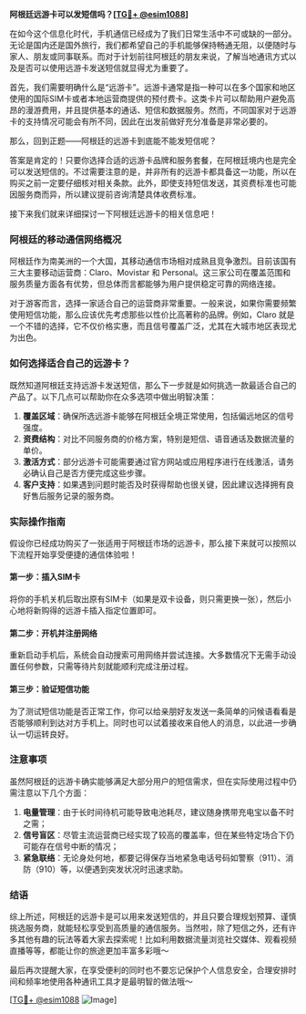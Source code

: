 **阿根廷远游卡可以发短信吗？[[TG💪+ @esim1088](https://t.me/s/esim1088)]**

在如今这个信息化时代，手机通信已经成为了我们日常生活中不可或缺的一部分。无论是国内还是国外旅行，我们都希望自己的手机能够保持畅通无阻，以便随时与家人、朋友或同事联系。而对于计划前往阿根廷的朋友来说，了解当地通讯方式以及是否可以使用远游卡发送短信就显得尤为重要了。

首先，我们需要明确什么是“远游卡”。远游卡通常是指一种可以在多个国家和地区使用的国际SIM卡或者本地运营商提供的预付费卡。这类卡片可以帮助用户避免高昂的漫游费用，并且提供基本的通话、短信和数据服务。然而，不同国家对于远游卡的支持情况可能会有所不同，因此在出发前做好充分准备是非常必要的。

那么，回到正题——阿根廷的远游卡到底能不能发短信呢？

答案是肯定的！只要你选择合适的远游卡品牌和服务套餐，在阿根廷境内也是完全可以发送短信的。不过需要注意的是，并非所有的远游卡都具备这一功能，所以在购买之前一定要仔细核对相关条款。此外，即使支持短信发送，其资费标准也可能因服务商而异，所以建议提前咨询清楚具体收费标准。

接下来我们就来详细探讨一下阿根廷远游卡的相关信息吧！

### 阿根廷的移动通信网络概况

阿根廷作为南美洲的一个大国，其移动通信市场相对成熟且竞争激烈。目前该国有三大主要移动运营商：Claro、Movistar 和 Personal。这三家公司在覆盖范围和服务质量方面各有优势，但总体而言都能够为用户提供稳定可靠的网络连接。

对于游客而言，选择一家适合自己的运营商非常重要。一般来说，如果你需要频繁使用短信功能，那么应该优先考虑那些以性价比高著称的品牌。例如，Claro 就是一个不错的选择，它不仅价格实惠，而且信号覆盖广泛，尤其在大城市地区表现尤为出色。

### 如何选择适合自己的远游卡？

既然知道阿根廷支持远游卡发送短信，那么下一步就是如何挑选一款最适合自己的产品了。以下几点可以帮助你在众多选项中做出明智决策：

1. **覆盖区域**：确保所选远游卡能够在阿根廷全境正常使用，包括偏远地区的信号强度。
2. **资费结构**：对比不同服务商的价格方案，特别是短信、语音通话及数据流量的单价。
3. **激活方式**：部分远游卡可能需要通过官方网站或应用程序进行在线激活，请务必确认自己是否方便完成这些步骤。
4. **客户支持**：如果遇到问题时能否及时获得帮助也很关键，因此建议选择拥有良好售后服务记录的服务商。

### 实际操作指南

假设你已经成功购买了一张适用于阿根廷市场的远游卡，那么接下来就可以按照以下流程开始享受便捷的通信体验啦！

#### 第一步：插入SIM卡
将你的手机关机后取出原有SIM卡（如果是双卡设备，则只需更换一张），然后小心地将新购得的远游卡插入指定位置即可。

#### 第二步：开机并注册网络
重新启动手机后，系统会自动搜索可用网络并尝试连接。大多数情况下无需手动设置任何参数，只需等待片刻就能顺利完成注册过程。

#### 第三步：验证短信功能
为了测试短信功能是否正常工作，你可以给亲朋好友发送一条简单的问候语看看是否能够顺利到达对方手机上。同时也可以试着接收来自他人的消息，以此进一步确认一切运转良好。

### 注意事项

虽然阿根廷的远游卡确实能够满足大部分用户的短信需求，但在实际使用过程中仍需注意以下几个方面：

1. **电量管理**：由于长时间待机可能导致电池耗尽，建议随身携带充电宝以备不时之需；
2. **信号盲区**：尽管主流运营商已经实现了较高的覆盖率，但在某些特定场合下仍可能存在信号中断的情况；
3. **紧急联络**：无论身处何地，都要记得保存当地紧急电话号码如警察（911）、消防（910）等，以便遇到突发状况时迅速求助。

### 结语

综上所述，阿根廷的远游卡是可以用来发送短信的，并且只要合理规划预算、谨慎挑选服务商，就能轻松享受到高质量的通信服务。当然啦，除了短信之外，还有许多其他有趣的玩法等着大家去探索呢！比如利用数据流量浏览社交媒体、观看视频直播等等，都能让你的旅途更加丰富多彩哦～

最后再次提醒大家，在享受便利的同时也不要忘记保护个人信息安全，合理安排时间和频率地使用各种通讯工具才是最明智的做法哦～

[[TG💪+ @esim1088](https://t.me/s/esim1088) ![Image](https://i.postimg.cc/4NQfJmqS/Snipaste-2025-05-13-00-14-12.png)]